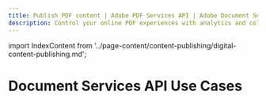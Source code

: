 ```yaml
---
title: Publish PDF content | Adobe PDF Services API | Adobe Document Services
description: Control your online PDF experiences with analytics and collaboration workflows. Our free PDF Embed API helps you publish PDF documents in HTML with a few lines of code. Learn more today.
---
```

import IndexContent from '../page-content/content-publishing/digital-content-publishing.md';


<Hero slots="heading" variant="fullwidth" theme="dark"  customLayout className="herobgImage Hero-Banner"/>

# Document Services API Use Cases


<MenuWrapperComponent  slots="content"  repeat="1" theme="lightest" className="Digital-Content-Publishing"/>

<IndexContent />
